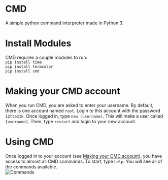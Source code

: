 # CMD
A simple python command interpreter made in Python 3.
# Install Modules
CMD requires a couple modules to run:  
```pip install time```  
```pip install termcolor```  
```pip install cmd```  
# Making your CMD account
When you run CMD, you are asked to enter your username. By default, there is one account named `root`. Login to this account with the password `12tte21k`. Once logged in, type `new [username]`. This will make a user called `[username]`. Then, type `restart` and login to your new account.  
# Using CMD
Once logged in to your account (see [Making your CMD account](#-making-your-cmd-account)), you have access to almost all CMD commands. To start, type `help`. You will see all of the commands available.  
![Commands](https://github.com/AzureTecDevs/CMD/blob/main/cmd.png)
